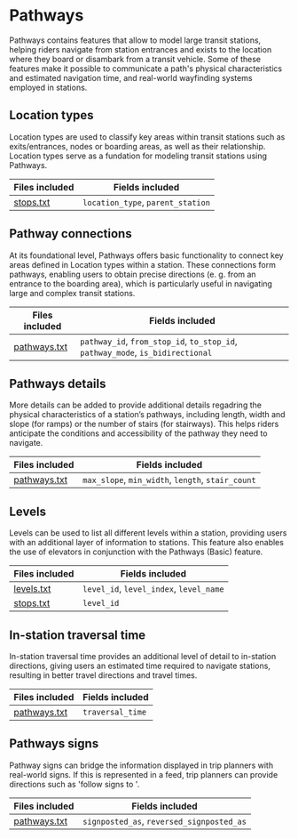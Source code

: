 #  Pathways
Pathways contains features that allow to model large transit stations, helping riders navigate from station entrances and exists to the location where they board or disambark from a transit vehicle. Some of these features make it possible to communicate a path's physical characteristics and estimated navigation time, and real-world wayfinding systems employed in stations.

## Location types

Location types are used to classify key areas within transit stations such as exits/entrances, nodes or boarding areas, as well as their relationship. Location types serve as a fundation for modeling transit stations using Pathways.

| Files included                   | Fields included   |
|----------------------------------|-------------------|
|[stops.txt](/schedule/reference/#stopstxt)|`location_type`, `parent_station` |

## Pathway connections

At its foundational level, Pathways offers basic functionality to connect key areas defined in Location types within a station. These connections form pathways, enabling users to obtain precise directions (e. g. from an entrance to the boarding area), which is particularly useful in navigating large and complex transit stations.

| Files included                   | Fields included   |
|----------------------------------|-------------------|
|[pathways.txt](/schedule/reference/#pathwaystxt)|`pathway_id`, `from_stop_id`, `to_stop_id`, `pathway_mode`, `is_bidirectional` |

## Pathways details

More details can be added to provide additional details regadring the physical characteristics of a station’s pathways, including length, width and slope (for ramps) or the number of stairs (for stairways). This helps riders anticipate the conditions and accessibility of the pathway they need to navigate.

| Files included                   | Fields included   |
|----------------------------------|-------------------|
|[pathways.txt](/schedule/reference/#pathwaystxt)|`max_slope`, `min_width`, `length`, `stair_count`|

## Levels

Levels can be used to list all different levels within a station, providing users with an additional layer of information to stations. This feature also enables the use of elevators in conjunction with the Pathways (Basic) feature.

| Files included                   | Fields included   |
|----------------------------------|-------------------|
|[levels.txt](/schedule/reference/#levelstxt)|`level_id`, `level_index`, `level_name`|
|[stops.txt](/schedule/reference/#stopstxt)|`level_id`|

## In-station traversal time

In-station traversal time provides an additional level of detail to in-station directions, giving users an estimated time required to navigate stations, resulting in better travel directions and travel times.

| Files included                   | Fields included   |
|----------------------------------|-------------------|
|[pathways.txt](/schedule/reference/#pathwaystxt)|`traversal_time`|

## Pathways signs

Pathway signs can bridge the information displayed in trip planners with real-world signs. If this is represented in a feed, trip planners can provide directions such as 'follow signs to '. 

| Files included                   | Fields included   |
|----------------------------------|-------------------|
|[pathways.txt](/schedule/reference/#pathwaystxt)|`signposted_as`, `reversed_signposted_as`|
